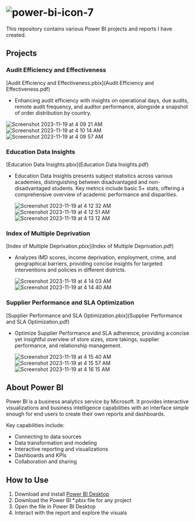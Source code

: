 #  ![power-bi-icon-7](https://github.com/swaapnaa/POWER_BI_PROJECTS/assets/149737403/83df2784-5643-4427-82c5-ad9d857fc97b)


This repository contains various Power BI projects and reports I have created.

## Projects

### Audit Efficiency and Effectiveness

 [Audit Efficiency and Effectiveness.pbix](Audit Efficiency and Effectiveness.pdf)  
 
-  Enhancing audit efficiency with insights on operational days, due audits, remote audit frequency, and auditor performance, alongside a snapshot of order distribution by country.
  
 ![Screenshot 2023-11-19 at 4 09 21 AM](https://github.com/swaapnaa/POWER_BI_PROJECTS/assets/149737403/60cade62-8519-4e6d-ac4b-4d26ffa21276)
 ![Screenshot 2023-11-19 at 4 10 14 AM](https://github.com/swaapnaa/POWER_BI_PROJECTS/assets/149737403/3becc653-8ff6-49ca-8617-bb4a373252cd)
 ![Screenshot 2023-11-19 at 4 09 57 AM](https://github.com/swaapnaa/POWER_BI_PROJECTS/assets/149737403/d63cd670-f4c0-4c68-b6a4-51bab88fb98f)



### Education Data Insights

[Education Data Insights.pbix](Education Data Insights.pdf) 

- Education Data Insights presents subject statistics across various academies, distinguishing between disadvantaged and non-disadvantaged students. Key metrics include basic 5+ stats, offering a comprehensive overview of academic performance and disparities.
  
  ![Screenshot 2023-11-19 at 4 12 32 AM](https://github.com/swaapnaa/POWER_BI_PROJECTS/assets/149737403/5c269850-2a2f-4556-8a2c-4783e06e1cf4)
  ![Screenshot 2023-11-19 at 4 12 51 AM](https://github.com/swaapnaa/POWER_BI_PROJECTS/assets/149737403/0c580ce5-429d-4b91-8aa2-b788f31bace1)
  ![Screenshot 2023-11-19 at 4 13 12 AM](https://github.com/swaapnaa/POWER_BI_PROJECTS/assets/149737403/4de13d78-2558-417a-aa63-1c839afee2c6)




### Index of Multiple Deprivation

[Index of Multiple Deprivation.pbix](Index of Multiple Deprivation.pdf) 

- Analyzes IMD scores, income deprivation, employment, crime, and geographical barriers, providing concise insights for targeted interventions and policies in different districts.
  
  ![Screenshot 2023-11-19 at 4 14 03 AM](https://github.com/swaapnaa/POWER_BI_PROJECTS/assets/149737403/24862b1c-4052-4002-a1f8-99b953bedf78)
  ![Screenshot 2023-11-19 at 4 14 40 AM](https://github.com/swaapnaa/POWER_BI_PROJECTS/assets/149737403/e76ba1ed-e169-4511-8550-0f6625d384d6)



### Supplier Performance and SLA Optimization

[Supplier Performance and SLA Optimization.pbix](Supplier Performance and SLA Optimization.pdf) 

- Optimize Supplier Performance and SLA adherence, providing a concise yet insightful overview of store sizes, store takings, supplier performance, and relationship management.
  
  ![Screenshot 2023-11-19 at 4 15 40 AM](https://github.com/swaapnaa/POWER_BI_PROJECTS/assets/149737403/045414ce-9d64-480d-a64d-e261502c84c3)
  ![Screenshot 2023-11-19 at 4 15 57 AM](https://github.com/swaapnaa/POWER_BI_PROJECTS/assets/149737403/099c5b9a-b96a-456a-8648-6bafeace40c7)
  ![Screenshot 2023-11-19 at 4 16 15 AM](https://github.com/swaapnaa/POWER_BI_PROJECTS/assets/149737403/3573c78a-ed02-4742-b7c1-f00f6778f062)





## About Power BI

Power BI is a business analytics service by Microsoft. It provides interactive visualizations and business intelligence capabilities with an interface simple enough for end users to create their own reports and dashboards.

Key capabilities include:

- Connecting to data sources 
- Data transformation and modeling 
- Interactive reporting and visualizations
- Dashboards and KPIs
- Collaboration and sharing

## How to Use

1. Download and install [Power BI Desktop](https://powerbi.microsoft.com/en-us/desktop/)
2. Download the Power BI *.pbix file for any project
3. Open the file in Power BI Desktop
4. Interact with the report and explore the visuals

